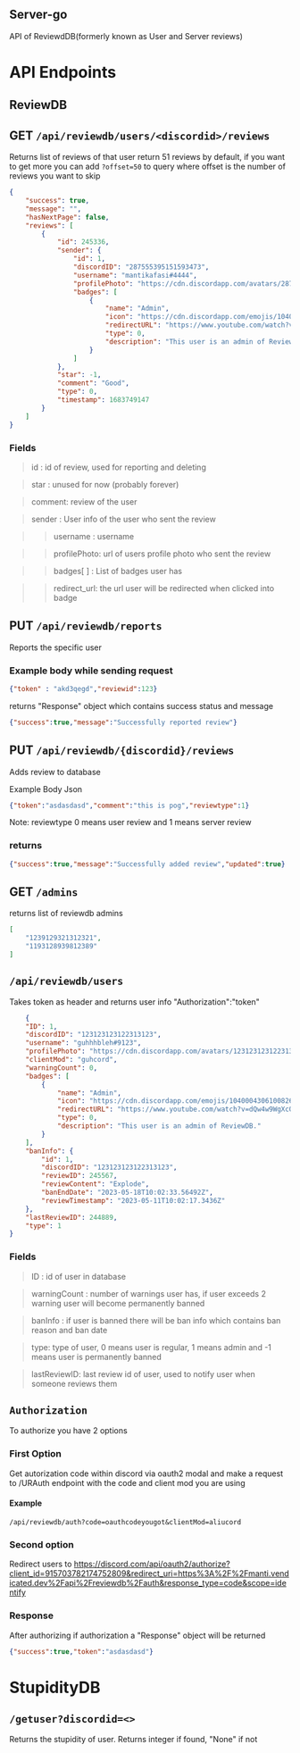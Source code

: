 ## Server-go
API of ReviewdDB(formerly known as User and Server reviews)

# API Endpoints

## ReviewDB
## GET `/api/reviewdb/users/<discordid>/reviews`
Returns list of reviews of that user
return 51 reviews by default, if you want to get more you can add `?offset=50` to query where offset is the number of reviews you want to skip 
```json
{
	"success": true,
	"message": "",
	"hasNextPage": false,
	"reviews": [
		{
			"id": 245336,
			"sender": {
				"id": 1,
				"discordID": "287555395151593473",
				"username": "mantikafasi#4444",
				"profilePhoto": "https://cdn.discordapp.com/avatars/287555395151593473/c4b7353e759983f5a3d686c7937cfab7.png?size=128",
				"badges": [
					{
						"name": "Admin",
						"icon": "https://cdn.discordapp.com/emojis/1040004306100826122.gif?size=128",
						"redirectURL": "https://www.youtube.com/watch?v=dQw4w9WgXcQ",
						"type": 0,
						"description": "This user is an admin of ReviewDB."
					}
				]
			},
			"star": -1,
			"comment": "Good",
			"type": 0,
			"timestamp": 1683749147
		}
	]
}
```
### Fields

> id : id of review, used for reporting and deleting

> star : unused for now (probably forever)

> comment: review of the user

> sender : User info of the user who sent the review

> > username : username

> > profilePhoto: url of users profile photo who sent the review

> > badges[ ] : List of badges user has

> > redirect_url: the url user will be redirected when clicked into badge

## PUT `/api/reviewdb/reports`

Reports the specific user
### Example body while sending request
```json
{"token" : "akd3qegd","reviewid":123}
```
returns "Response" object which contains success status and message
```json
{"success":true,"message":"Successfully reported review"}
```

## PUT `/api/reviewdb/{discordid}/reviews`
Adds review to database

Example Body Json
```json
{"token":"asdasdasd","comment":"this is pog","reviewtype":1}
```
Note: reviewtype 0 means user review and 1 means server review

### returns
```json
{"success":true,"message":"Successfully added review","updated":true}
```


## GET `/admins`
returns list of reviewdb admins
```json
[
    "1239129321312321",
    "1193128939812389"
]
```
## `/api/reviewdb/users`
Takes token as header and returns user info
"Authorization":"token"

```json
	{
	"ID": 1,
	"discordID": "123123123122313123",
	"username": "guhhhbleh#9123",
	"profilePhoto": "https://cdn.discordapp.com/avatars/123123123122313",
	"clientMod": "guhcord",
	"warningCount": 0,
	"badges": [
		{
			"name": "Admin",
			"icon": "https://cdn.discordapp.com/emojis/1040004306100826122.gif?size=128",
			"redirectURL": "https://www.youtube.com/watch?v=dQw4w9WgXcQ",
			"type": 0,
			"description": "This user is an admin of ReviewDB."
		}
	],
	"banInfo": {
		"id": 1,
		"discordID": "123123123122313123",
		"reviewID": 245567,
		"reviewContent": "Explode",
		"banEndDate": "2023-05-18T10:02:33.56492Z",
		"reviewTimestamp": "2023-05-11T10:02:17.3436Z"
	},
	"lastReviewID": 244889,
	"type": 1
}
```
### Fields
> ID : id of user in database

> warningCount : number of warnings user has, if user exceeds 2 warning user will become permanently banned

> banInfo : if user is banned there will be ban info which contains ban reason and ban date

> type: type of user, 0 means user is regular, 1 means admin and -1 means user is permanently banned

> lastReviewID: last review id of user, used to notify user when someone reviews them
## `Authorization`
To authorize you have 2 options 
### First Option
 Get autorization code within discord via oauth2 modal and make a request to /URAuth endpoint with the code and client mod you are using
#### Example
```/api/reviewdb/auth?code=oauthcodeyougot&clientMod=aliucord```
### Second option
Redirect users to 
<https://discord.com/api/oauth2/authorize?client_id=915703782174752809&redirect_uri=https%3A%2F%2Fmanti.vendicated.dev%2Fapi%2Freviewdb%2Fauth&response_type=code&scope=identify>

### Response
After authorizing if authorization a "Response" object will be returned
```json
{"success":true,"token":"asdasdasd"}
```

# StupidityDB

## `/getuser?discordid=<>`
Returns the stupidity of user.
Returns integer if found, "None" if not
